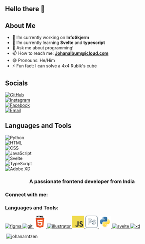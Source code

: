 ## Hello there 👋

## About Me  
- 🔭 I’m currently working on **InfoSkjerm**  
- 🌱 I’m currently learning **Svelte** and **typescript**  
- 💬 Ask me about programming!
- 📫 How to reach me: **Johanalbum@icloud.com**
- 😄 Pronouns: He/Him
- ⚡ Fun fact: I can solve a 4x4 Rubik's cube

## Socials   
[![GitHub](https://img.shields.io/badge/GitHub-JohanArntzen-blue?style=flat&logo=github)](https://github.com/JohanArntzen)<br>
[![Instagram](https://img.shields.io/badge/Instagram-Johan_Arntzen-red?style=flat&logo=instagram)](https://instagram.com/johan_arntzen)<br> 
[![Facebook](https://img.shields.io/badge/Facebook-Johan_Arntzen-1877F2?style=flat&logo=facebook&logoColor=white)](https://facebook.com/johan.arntzen.96)<br>
[![Email](https://img.shields.io/badge/Gmail-Johan.A.Arntzen@gmail.com-D14836?style=flat&logo=gmail&logoColor=white)](mailto:Johan.A.Arntzen@gmail.com)
## Languages and Tools   
![Python](https://img.shields.io/badge/Python-3776AB?style=flat&logo=python&logoColor=white) <br>
![HTML](https://img.shields.io/badge/HTML-E34F26?style=flat&logo=html5&logoColor=white) <br>
![CSS](https://img.shields.io/badge/CSS-1572B6?style=flat&logo=css3&logoColor=white) <br>
![JavaScript](https://img.shields.io/badge/JavaScript-F7DF1E?style=flat&logo=javascript&logoColor=black) <br>
![Svelte](https://img.shields.io/badge/Svelte-FF3E00?style=flat&logo=svelte&logoColor=white) <br>
![TypeScript](https://img.shields.io/badge/TypeScript-3178C6?style=flat&logo=typescript&logoColor=white) <br>
![Adobe XD](https://img.shields.io/badge/Adobe%20XD-FF61F6?style=flat&logo=adobe-xd&logoColor=white) <br>






<h3 align="center">A passionate frontend developer from India</h3>

<h3 align="left">Connect with me:</h3>
<p align="left">
</p>

<h3 align="left">Languages and Tools:</h3>
<p align="left"> <a href="https://www.figma.com/" target="_blank" rel="noreferrer"> <img src="https://www.vectorlogo.zone/logos/figma/figma-icon.svg" alt="figma" width="40" height="40"/> </a> <a href="https://git-scm.com/" target="_blank" rel="noreferrer"> <img src="https://www.vectorlogo.zone/logos/git-scm/git-scm-icon.svg" alt="git" width="40" height="40"/> </a> <a href="https://www.w3.org/html/" target="_blank" rel="noreferrer"> <img src="https://raw.githubusercontent.com/devicons/devicon/master/icons/html5/html5-original-wordmark.svg" alt="html5" width="40" height="40"/> </a> <a href="https://www.adobe.com/in/products/illustrator.html" target="_blank" rel="noreferrer"> <img src="https://www.vectorlogo.zone/logos/adobe_illustrator/adobe_illustrator-icon.svg" alt="illustrator" width="40" height="40"/> </a> <a href="https://developer.mozilla.org/en-US/docs/Web/JavaScript" target="_blank" rel="noreferrer"> <img src="https://raw.githubusercontent.com/devicons/devicon/master/icons/javascript/javascript-original.svg" alt="javascript" width="40" height="40"/> </a> <a href="https://www.photoshop.com/en" target="_blank" rel="noreferrer"> <img src="https://raw.githubusercontent.com/devicons/devicon/master/icons/photoshop/photoshop-line.svg" alt="photoshop" width="40" height="40"/> </a> <a href="https://www.python.org" target="_blank" rel="noreferrer"> <img src="https://raw.githubusercontent.com/devicons/devicon/master/icons/python/python-original.svg" alt="python" width="40" height="40"/> </a> <a href="https://svelte.dev" target="_blank" rel="noreferrer"> <img src="https://upload.wikimedia.org/wikipedia/commons/1/1b/Svelte_Logo.svg" alt="svelte" width="40" height="40"/> </a> <a href="https://www.adobe.com/products/xd.html" target="_blank" rel="noreferrer"> <img src="https://cdn.worldvectorlogo.com/logos/adobe-xd.svg" alt="xd" width="40" height="40"/> </a> </p>

<p>&nbsp;<img align="center" src="https://github-readme-stats.vercel.app/api?username=johanarntzen&show_icons=true&theme=dark&locale=en" alt="johanarntzen" /></p>
